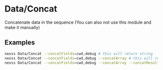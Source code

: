 # Data/Concat

Concatenate data in the sequence (You can also not use this module and make it manually)

## Examples

```sh
nexss Data/Concat --concatFields=cwd,debug # this will return string
nexss Data/Concat --concatFields=cwd,debug --concatArray # this will return array in field concatResult
nexss Data/Concat --concatFields=cwd,debug --concatArray --concatResultField=myFieldName # custom result fieldname 'myFieldName'
```

